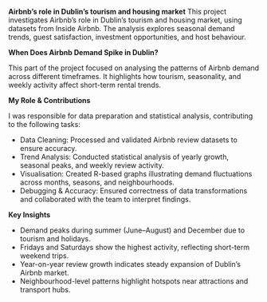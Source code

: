 **Airbnb’s role in Dublin’s tourism and housing market**
This project investigates Airbnb’s role in Dublin’s tourism and housing market, using datasets from Inside Airbnb. The analysis explores seasonal demand trends, guest satisfaction, investment opportunities, and host behaviour.

**When Does Airbnb Demand Spike in Dublin?**

This part of the project focused on analysing the patterns of Airbnb demand across different timeframes. It highlights how tourism, seasonality, and weekly activity affect short-term rental trends.

**My Role & Contributions**

I was responsible for data preparation and statistical analysis, contributing to the following tasks:

- Data Cleaning: Processed and validated Airbnb review datasets to ensure accuracy.
- Trend Analysis: Conducted statistical analysis of yearly growth, seasonal peaks, and weekly review activity.
- Visualisation: Created R-based graphs illustrating demand fluctuations across months, seasons, and neighbourhoods.
- Debugging & Accuracy: Ensured correctness of data transformations and collaborated with the team to interpret findings.

**Key Insights**

- Demand peaks during summer (June–August) and December due to tourism and holidays.
- Fridays and Saturdays show the highest activity, reflecting short-term weekend trips.
- Year-on-year review growth indicates steady expansion of Dublin’s Airbnb market.
- Neighbourhood-level patterns highlight hotspots near attractions and transport hubs.

